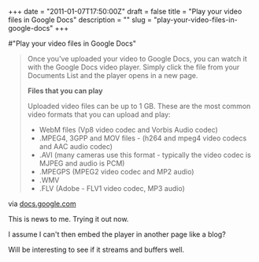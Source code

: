 +++
date = "2011-01-07T17:50:00Z"
draft = false
title = "Play your video files in Google Docs"
description = ""
slug = "play-your-video-files-in-google-docs"
+++

#"Play your video files in Google Docs"


 <div class="posterous_bookmarklet_entry">
 <blockquote class="posterous_long_quote"><p>Once you've uploaded your video to Google Docs, you can watch it with the Google Docs video player. Simply click the file from your Documents List and the player opens in a new page.</p>
<p><strong>Files that you can play</strong></p>
<p>Uploaded video files can be up to 1 GB. These are the most common video formats that you can upload and play:
</p><ul>
<li>WebM files (Vp8 video codec and Vorbis Audio codec)</li>
<li>.MPEG4, 3GPP and MOV files - (h264 and mpeg4 video codecs and AAC audio codec)</li>
<li>.AVI (many cameras use this format - typically the video codec is MJPEG and audio is PCM)</li>
<li>.MPEGPS (MPEG2 video codec and MP2 audio)</li>
<li>.WMV</li>
<li>.FLV (Adobe - FLV1 video codec, MP3 audio)</li></ul></blockquote>

<div class="posterous_quote_citation">via <a href="http://docs.google.com/support/bin/answer.py?answer=1047043&amp;hl=en_GB">docs.google.com</a></div>
 <p>This is news to me. Trying it out now. 
</p><p>I assume I can't then embed the player in another page like a blog?
</p><p>Will be interesting to see if it streams and buffers well.</p></div>
 